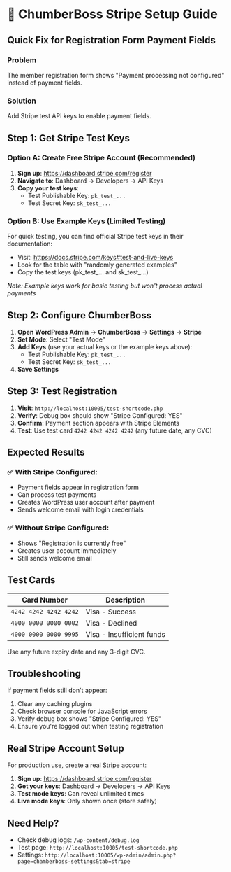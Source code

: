 # 🚀 ChumberBoss Stripe Setup Guide

## Quick Fix for Registration Form Payment Fields

### Problem
The member registration form shows "Payment processing not configured" instead of payment fields.

### Solution
Add Stripe test API keys to enable payment fields.

## Step 1: Get Stripe Test Keys

### Option A: Create Free Stripe Account (Recommended)
1. **Sign up**: https://dashboard.stripe.com/register
2. **Navigate to**: Dashboard → Developers → API Keys
3. **Copy your test keys**:
   - Test Publishable Key: `pk_test_...`
   - Test Secret Key: `sk_test_...`

### Option B: Use Example Keys (Limited Testing)
For quick testing, you can find official Stripe test keys in their documentation:
- Visit: https://docs.stripe.com/keys#test-and-live-keys
- Look for the table with "randomly generated examples"
- Copy the test keys (pk_test_... and sk_test_...)

*Note: Example keys work for basic testing but won't process actual payments*

## Step 2: Configure ChumberBoss

1. **Open WordPress Admin** → **ChumberBoss** → **Settings** → **Stripe**
2. **Set Mode**: Select "Test Mode"
3. **Add Keys** (use your actual keys or the example keys above):
   - Test Publishable Key: `pk_test_...`
   - Test Secret Key: `sk_test_...`
4. **Save Settings**

## Step 3: Test Registration

1. **Visit**: `http://localhost:10005/test-shortcode.php`
2. **Verify**: Debug box should show "Stripe Configured: YES"
3. **Confirm**: Payment section appears with Stripe Elements
4. **Test**: Use test card `4242 4242 4242 4242` (any future date, any CVC)

## Expected Results

### ✅ With Stripe Configured:
- Payment fields appear in registration form
- Can process test payments
- Creates WordPress user account after payment
- Sends welcome email with login credentials

### ✅ Without Stripe Configured:
- Shows "Registration is currently free"
- Creates user account immediately
- Still sends welcome email

## Test Cards

| Card Number | Description |
|-------------|-------------|
| `4242 4242 4242 4242` | Visa - Success |
| `4000 0000 0000 0002` | Visa - Declined |
| `4000 0000 0000 9995` | Visa - Insufficient funds |

Use any future expiry date and any 3-digit CVC.

## Troubleshooting

If payment fields still don't appear:
1. Clear any caching plugins
2. Check browser console for JavaScript errors
3. Verify debug box shows "Stripe Configured: YES"
4. Ensure you're logged out when testing registration

## Real Stripe Account Setup

For production use, create a real Stripe account:

1. **Sign up**: https://dashboard.stripe.com/register
2. **Get your keys**: Dashboard → Developers → API Keys
3. **Test mode keys**: Can reveal unlimited times
4. **Live mode keys**: Only shown once (store safely)

## Need Help?

- Check debug logs: `/wp-content/debug.log`
- Test page: `http://localhost:10005/test-shortcode.php`
- Settings: `http://localhost:10005/wp-admin/admin.php?page=chamberboss-settings&tab=stripe` 